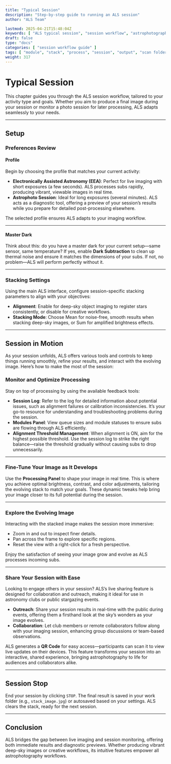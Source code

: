 ```yaml
---
title: "Typical Session"
description: "Step-by-step guide to running an ALS session"
author: "ALS Team"

lastmod: 2025-04-21T15:48:04Z
keywords: [ "ALS typical session", "session workflow", "astrophotography guide" ]
draft: false
type: "docs"
categories: [ "session workflow guide" ]
tags: [ "module", "stack", "process", "session", "output", "scan folder", "work folder", "web folder", "server", "scanner", "save", "calibration", "profile", "alignment" ]
weight: 317
---
```


# Typical Session

This chapter guides you through the ALS session workflow, tailored to your activity type and goals. Whether you aim to
produce a final image during your session or monitor a photo session for later processing, ALS adapts seamlessly to your
needs.

---

## Setup

### Preferences Review

#### Profile

Begin by choosing the profile that matches your current activity:

- **Electronically Assisted Astronomy (EEA)**: Perfect for live imaging with short exposures (a few seconds). ALS
  processes subs rapidly, producing vibrant, viewable images in real time.
- **Astrophoto Session**: Ideal for long exposures (several minutes). ALS acts as a diagnostic tool, offering a preview
  of your session’s results while you prepare for detailed post-processing elsewhere.

The selected profile ensures ALS adapts to your imaging workflow.

---

#### Master Dark

Think about this: do you have a master dark for your current setup—same sensor, same temperature? If yes, enable **Dark
Subtraction** to clean up thermal noise and ensure it matches the dimensions of your subs. If not, no problem—ALS will
perform perfectly without it.

---

### Stacking Settings

Using the main ALS interface, configure session-specific stacking parameters to align with your objectives:

- **Alignment**: Enable for deep-sky object imaging to register stars consistently, or disable for creative workflows.
- **Stacking Mode**: Choose Mean for noise-free, smooth results when stacking deep-sky images, or Sum for amplified
  brightness effects.

---

## Session in Motion

As your session unfolds, ALS offers various tools and controls to keep things running smoothly, refine your results, and
interact with the evolving image. Here’s how to make the most of the session:

### Monitor and Optimize Processing

Stay on top of processing by using the available feedback tools:

- **Session Log**: Refer to the log for detailed information about potential issues, such as alignment failures or
  calibration inconsistencies. It’s your go-to resource for understanding and troubleshooting problems during the
  session.
- **Modules Panel**: View queue sizes and module statuses to ensure subs are flowing through ALS efficiently.
- **Alignment Threshold Management**: When alignment is ON, aim for the highest possible threshold. Use the session log
  to strike the right balance—raise the threshold gradually without causing subs to drop unnecessarily.

---

### Fine-Tune Your Image as It Develops

Use the **Processing Panel** to shape your image in real time. This is where you achieve optimal brightness, contrast,
and color adjustments, tailoring the evolving stack to match your goals. These dynamic tweaks help bring your image
closer to its full potential during the session.

---

### Explore the Evolving Image

Interacting with the stacked image makes the session more immersive:

- Zoom in and out to inspect finer details.
- Pan across the frame to explore specific regions.
- Reset the view with a right-click for a fresh perspective.

Enjoy the satisfaction of seeing your image grow and evolve as ALS processes incoming subs.

---

### Share Your Session with Ease

Looking to engage others in your session? ALS’s live sharing feature is designed for collaboration and outreach, making
it ideal for use in astronomy clubs or public stargazing events.

- **Outreach**: Share your session results in real-time with the public during events, offering them a firsthand look at
  the sky’s wonders as your image evolves.
- **Collaboration**: Let club members or remote collaborators follow along with your imaging session, enhancing group
  discussions or team-based observations.

ALS generates a **QR Code** for easy access—participants can scan it to view live updates on their devices. This feature
transforms your session into an interactive, shared experience, bringing astrophotography to life for audiences and
collaborators alike.

---

## Session Stop

End your session by clicking `STOP`. The final result is saved in your work folder (e.g., `stack_image.jpg`) or
autosaved based on your settings. ALS clears the stack, ready for the next session.

---

## Conclusion

ALS bridges the gap between live imaging and session monitoring, offering both immediate results and diagnostic
previews. Whether producing vibrant deep-sky images or creative workflows, its intuitive features empower all
astrophotography workflows.

